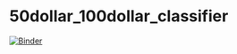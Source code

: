 # 50dollar_100dollar_classifier

[![Binder](https://mybinder.org/badge_logo.svg)](https://mybinder.org/v2/gh/saibai1988/50dollar_100dollar_classifier/HEAD?urlpath=%2Fvoila%2Frender%2Fappdollarnew.ipynb)

